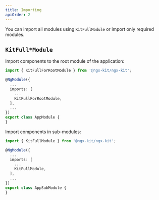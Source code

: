 ```yaml
---
title: Importing
apiOrder: 2
---
```


You can import all modules using `KitFullModule` or import only required modules.

## `KitFull*Module`

Import components to the root module of the application:

```typescript
import { KitFullForRootModule } from '@ngx-kit/ngx-kit';

@NgModule({
  ...
  imports: [
    ...
    KitFullForRootModule,
  ],
  ...
})
export class AppModule {
}
```

Import components in sub-modules:

```typescript
import { KitFullModule } from '@ngx-kit/ngx-kit';

@NgModule({
  ...
  imports: [
    ...
    KitFullModule,
  ],
  ...
})
export class AppSubModule {
}
```
